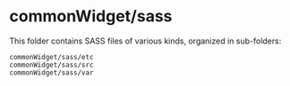# commonWidget/sass

This folder contains SASS files of various kinds, organized in sub-folders:

    commonWidget/sass/etc
    commonWidget/sass/src
    commonWidget/sass/var
